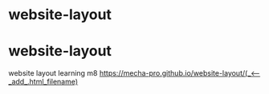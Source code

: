 # website-layout
# website-layout
website layout learning m8
https://mecha-pro.github.io/website-layout/(_<--_add_.html_filename)
